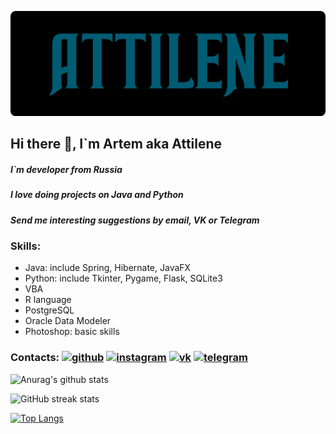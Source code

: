 ![LOGO](Attilene_Dark.png)

## Hi there 👋, I`m Artem aka Attilene
##### I`m developer from Russia
##### I love doing projects on Java and Python
##### Send me interesting suggestions by email, VK or Telegram

### Skills: 
* Java: include Spring, Hibernate, JavaFX 
* Python: include Tkinter, Pygame, Flask, SQLite3
* VBA
* R language
* PostgreSQL
* Oracle Data Modeler
* Photoshop: basic skills


### Contacts:     [<img src='https://cdn.jsdelivr.net/npm/simple-icons@3.0.1/icons/github.svg' alt='github' height='40'>](https://github.com/Attilene)  [<img src='https://cdn.jsdelivr.net/npm/simple-icons@3.0.1/icons/instagram.svg' alt='instagram' height='40'>](https://www.instagram.com/artembakanov/)  [<img src='https://cdn.jsdelivr.net/npm/simple-icons@3.0.1/icons/vk.svg' alt='vk' height='40'>](https://vk.com/attilene)  [<img src='https://cdn.jsdelivr.net/npm/simple-icons@3.0.1/icons/telegram.svg' alt='telegram' height='40'>](https://t.me/attilene)   

![Anurag's github stats](https://github-readme-stats.vercel.app/api?username=Attilene&show_icons=true&theme=merco) 

![GitHub streak stats](https://github-readme-streak-stats.herokuapp.com/?user=Attilene)

[![Top Langs](https://github-readme-stats.vercel.app/api/top-langs/?username=Attilene&layout=compact&hide=javascript)](https://github.com/anuraghazra/github-readme-stats)
  
